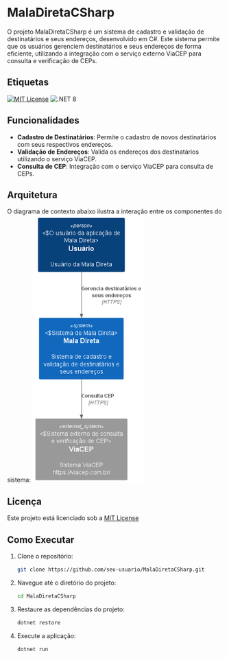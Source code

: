 
# MalaDiretaCSharp
O projeto MalaDiretaCSharp é um sistema de cadastro e validação de destinatários e seus endereços, desenvolvido em C#. Este sistema permite que os usuários gerenciem destinatários e seus endereços de forma eficiente, utilizando a integração com o serviço externo ViaCEP para consulta e verificação de CEPs.



## Etiquetas

[![MIT License](https://img.shields.io/badge/License-MIT-green.svg)](https://choosealicense.com/licenses/mit/)
![.NET 8](https://img.shields.io/badge/.NET-8.0-blueviolet?logo=dotnet)


## Funcionalidades

- **Cadastro de Destinatários**: Permite o cadastro de novos destinatários com seus respectivos endereços.
- **Validação de Endereços**: Valida os endereços dos destinatários utilizando o serviço ViaCEP.
- **Consulta de CEP**: Integração com o serviço ViaCEP para consulta de CEPs.



## Arquitetura

O diagrama de contexto abaixo ilustra a interação entre os componentes do sistema:
![Diagrama de Contexto](https://github.com/samorysundjata/MalaDiretaCSharp/blob/master/docs/C4/out/Context/MalaDireta-Context.png)

## Licença

Este projeto está licenciado sob a [MIT License](https://choosealicense.com/licenses/mit/)


## Como Executar

1. Clone o repositório:
   ```bash
   git clone https://github.com/seu-usuario/MalaDiretaCSharp.git
   ```
2. Navegue até o diretório do projeto:
   ```bash
   cd MalaDiretaCSharp
   ```
3. Restaure as dependências do projeto:
   ```bash
   dotnet restore
   ```
4. Execute a aplicação:
   ```bash
   dotnet run
   ```
    
